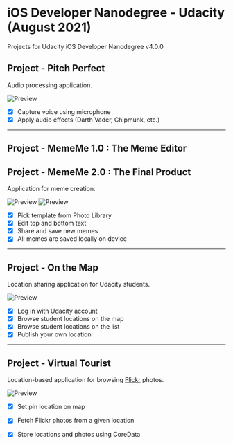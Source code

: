 # iOS Developer Nanodegree - Udacity (August 2021)
Projects for Udacity iOS Developer Nanodegree v4.0.0

## Project - Pitch Perfect

Audio processing application.

![Preview](https://i.imgur.com/som58p0.gif)

- [x] Capture voice using microphone
- [x] Apply audio effects (Darth Vader, Chipmunk, etc.)

-----

## Project - MemeMe 1.0 : The Meme Editor
## Project - MemeMe 2.0 : The Final Product

Application for meme creation.

![Preview](https://i.imgur.com/iqZgtRK.gif)
![Preview](https://i.imgur.com/2RxWSep.gif)

- [x] Pick template from Photo Library
- [x] Edit top and bottom text
- [x] Share and save new memes
- [x] All memes are saved locally on device

-----

## Project - On the Map

Location sharing application for Udacity students.

![Preview](https://i.imgur.com/QZfFmHL.gif)

- [x] Log in with Udacity account
- [x] Browse student locations on the map
- [x] Browse student locations on the list
- [x] Publish your own location

-----

## Project - Virtual Tourist

Location-based application for browsing [Flickr](https://www.flickr.com) photos.

![Preview](https://i.imgur.com/LKt7EbP.gif)

- [x] Set pin location on map
- [x] Fetch Flickr photos from a given location
- [x] Store locations and photos using CoreData

